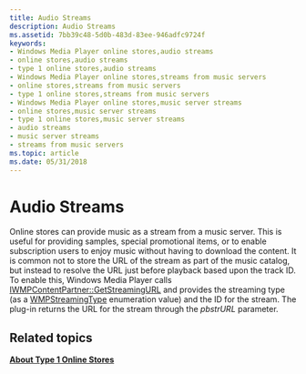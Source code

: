 ```yaml
---
title: Audio Streams
description: Audio Streams
ms.assetid: 7bb39c48-5d0b-483d-83ee-946adfc9724f
keywords:
- Windows Media Player online stores,audio streams
- online stores,audio streams
- type 1 online stores,audio streams
- Windows Media Player online stores,streams from music servers
- online stores,streams from music servers
- type 1 online stores,streams from music servers
- Windows Media Player online stores,music server streams
- online stores,music server streams
- type 1 online stores,music server streams
- audio streams
- music server streams
- streams from music servers
ms.topic: article
ms.date: 05/31/2018
---
```


# Audio Streams

Online stores can provide music as a stream from a music server. This is useful for providing samples, special promotional items, or to enable subscription users to enjoy music without having to download the content. It is common not to store the URL of the stream as part of the music catalog, but instead to resolve the URL just before playback based upon the track ID. To enable this, Windows Media Player calls [IWMPContentPartner::GetStreamingURL](/windows/desktop/api/contentpartner/nf-contentpartner-iwmpcontentpartner-getstreamingurl) and provides the streaming type (as a [WMPStreamingType](/windows/desktop/api/contentpartner/ne-contentpartner-wmpstreamingtype) enumeration value) and the ID for the stream. The plug-in returns the URL for the stream through the *pbstrURL* parameter.

## Related topics

<dl> <dt>

[**About Type 1 Online Stores**](about-type-1-online-stores.md)
</dt> </dl>

 

 




